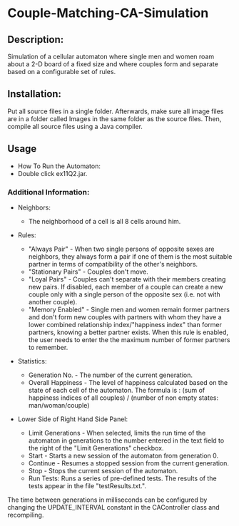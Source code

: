 # Couple-Matching-CA-Simulation
## Description:
Simulation of a cellular automaton where single men and women roam about a 2-D board of a fixed size and where couples form and separate based on a configurable set of rules.

## Installation:
Put all source files in a single folder.
Afterwards, make sure all image files are in a folder called Images in the same folder as the source files.
Then, compile all source files using a Java compiler.

## Usage
* How To Run the Automaton:
 * Double click ex11Q2.jar.

### Additional Information:

* Neighbors:
  * The neighborhood of a cell is all 8 cells around him.

* Rules:
  * "Always Pair" - When two single persons of opposite sexes are neighbors, they
		   always form a pair if one of them is the most suitable
		   partner in terms of compatibility of the other's neighbors.
  * "Stationary Pairs" - Couples don't move.
  * "Loyal Pairs" - Couples can't separate with their members creating new
		    pairs.
		    If disabled, each member of a couple can create a new couple
		    only with a single person of the opposite sex (i.e. not
		    with another couple).
  * "Memory Enabled" - Single men and women remain former partners and don't form
		       new couples with partners with whom they have a lower
		       combined relationship index/"happiness index" than former 
		       partners, knowing a better partner exists.
		       When this rule is enabled, the user needs to enter the
		       the maximum number of former partners to remember.

* Statistics:
  * Generation No. - The number of the current generation.
  * Overall Happiness - The level of happiness calculated based on the state of
		        each cell of the automaton.
		        The formula is :
		        (sum of happiness indices of all couples)
		        / 
		        (number of non empty states: man/woman/couple)

* Lower Side of Right Hand Side Panel:
  * Limit Generations - When selected, limits the run time of the automaton in
		       generations to the number entered in the text field
		       to the right of the "Limit Generations" checkbox.
  * Start - Starts a new session of the automaton from generation 0.
  * Continue - Resumes a stopped session from the current generation.
  * Stop - Stops the current session of the automaton.
  * Run Tests: Runs a series of pre-defined tests. The results of the tests
	       appear in the file "testResults.txt.".

The time between generations in milliseconds can be configured by changing
the UPDATE_INTERVAL constant in the CAController class and recompiling.
